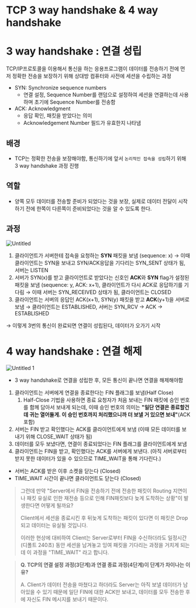 # TCP 3 way handshake & 4 way handshake

# 3 way handshake : 연결 성립

TCP/IP프로토콜을 이용해서 통신을 하는 응용프로그램이 데이터를 전송하기 전에 먼저 정확한 전송을 보장하기 위해 상대방 컴퓨터와 사전에 세션을 수립하는 과정

- SYN: Synchronize sequence numbers
    - 연결 설정,  Sequence Number를 랜덤으로 설정하여 세션을 연결하는데 사용하며 초기에 Sequence Number를 전송함
- ACK: Acknowledgment
    - 응답 확인, 패킷을 받았다는 의미
    - Acknowledgement Number 필드가 유효한지 나타냄

## 배경

- TCP는 정확한 전송을 보장해야함, 통신하기에 앞서 `논리적인 접속을 성립`하기 위해 3 way handshake 과정 진행

## 역할

- 양쪽 모두 데이터를 전송할 준비가 되었다는 것을 보장, 실제로 데이터 전달이 시작하기 전에 한쪽이 다른쪽이 준비되었다는 것을 알 수 있도록 한다.

## 과정

![Untitled](https://user-images.githubusercontent.com/22907483/155548220-0fb5a7ef-1fa8-4a77-a715-938e6f34498e.png)

1. 클라이언트가 서버한테 접속을 요청하는 **SYN** 패킷을 보냄 (sequence: x) → 이때 클라이언트는 SYN을 보내고 SYN/ACK응답을 기다리는 SYN_SENT 상태가 됨, 서버는 LISTEN
2. 서버가 SYN(x)를 받고 클라이언트로 받았다는 신호인 **ACK**와 **SYN** flag가 설정된 패킷을 보냄 (sequence: y, ACK: x+1), 클라이언트가 다시 ACK로 응답하기를 기다림 → 이때 서버는 SYN_RECEIVED 상태가 됨, 클라이언트는 CLOSED
3. 클라이언트는 서버의 응답인 ACK(x+1), SYN(y) 패킷을 받고 **ACK**(y+1)을 서버로 보냄 → 클라이언트는 ESTABLISHED, 서버는 SYN_RCV → ACK → ESTABLISHED

→ 이렇게 3번의 통신이 완료되면 연결이 성립된다, 데이터가 오가기 시작

# 4 way handshake : 연결 해제

![Untitled 1](https://user-images.githubusercontent.com/22907483/155548168-f341897e-118a-4501-8753-e41e35d553d7.png)

- 3 way handshake로 연결을 성립한 후, 모든 통신이 끝나면 연결을 해제해야함

1. 클라이언트는 서버에게 연결을 종료한다는 FIN 플래그를 보냄(Half Close)
    1. Half-Close 기법을 사용하면 종료 요청자가 처음 보내는 FIN 패킷에 승인 번호를 함께 담아서 보내게 되는데, 이때 승인 번호의 의미는 **"일단 연결은 종료할건데 귀는 열어둘게. 이 승인 번호까지 처리했으니까 더 보낼 거 있으면 보내"**(ACK 포함)
2. 서버는 FIN 받고 확인했다는 ACK를 클라이언트에게 보냄 (이때 모든 데이터를 보내기 위해 CLOSE_WAIT 상태가 됨)
3. 데이터를 모두 보냈다면, 연결이 종료되었다는 FIN 플래그를 클라이언트에게 보냄
4. 클라이언트는 FIN을 받고, 확인했다는 ACK를 서버에게 보낸다. (아직 서버로부터 받지 못한 데이터가 있을 수 있으므로 TIME_WAIT을 통해 기다린다.)
- 서버는 ACK를 받은 이후 소켓을 닫는다 (Closed)
- TIME_WAIT 시간이 끝나면 클라이언트도 닫는다 (Closed)

> 그런데 만약 "Server에서 FIN을 전송하기 전에 전송한 패킷이 Routing 지연이나 패킷 유실로 인한 재전송 등으로 인해 FIN패킷보다 늦게 도착하는 상황"이 발생한다면 어떻게 될까요?
> 
> 
> Client에서 세션을 종료시킨 후 뒤늦게 도착하는 패킷이 있다면 이 패킷은 Drop되고 데이터는 유실될 것입니다.
> 
> 이러한 현상에 대비하여 Client는 Server로부터 FIN을 수신하더라도 일정시간(디폴트 240초) 동안 세션을 남겨놓고 잉여 패킷을 기다리는 과정을 거치게 되는데 이 과정을 "TIME_WAIT" 라고 합니다.
> 

> **Q. TCP의 연결 설정 과정(3단계)과 연결 종료 과정(4단계)이 단계가 차이나는 이유?**
> 
> 
> A. Client가 데이터 전송을 마쳤다고 하더라도 Server는 아직 보낼 데이터가 남아있을 수 있기 때문에 일단 FIN에 대한 ACK만 보내고, 데이터를 모두 전송한 후에 자신도 FIN 메시지를 보내기 때문이다.
>
